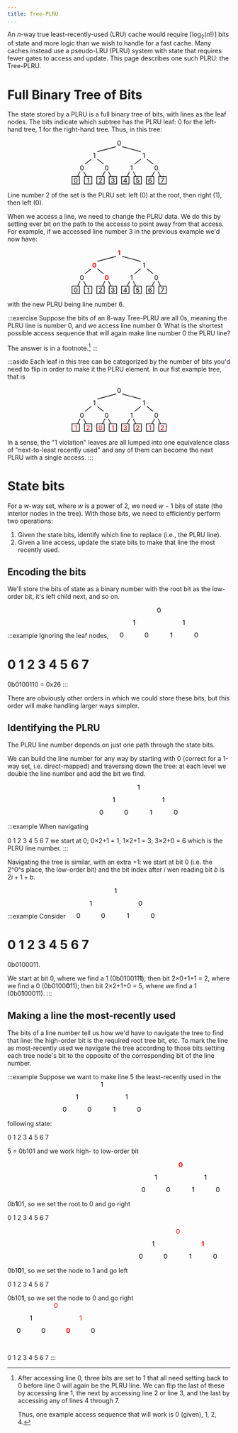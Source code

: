 ```yaml
---
title: Tree-PLRU
...
```


An $n$-way true least-recently-used (LRU) cache would require $\lceil\log_2(n!)\rceil$ bits of state and more logic than we wish to handle for a fast cache.
Many caches instead use a pseudo-LRU (PLRU) system with state that requires fewer gates to access and update.
This page describes one such PLRU: the Tree-PLRU.

# Full Binary Tree of Bits

The state stored by a PLRU is a full binary tree of bits, with lines as the leaf nodes.
The bits indicate which subtree has the PLRU leaf:
0 for the left-hand tree, 1 for the right-hand tree.
Thus, in this tree:

<center>
<svg viewBox="-38 -30 156 73" style="width:15.6em">
<g style="font-size:8pt;text-anchor:middle">
<text x="40" y="-20">0</text>
<text x="0" y="0">1</text>
<text x="80" y="0">1</text>
<text x="-20" y="20">0</text>
<text x="20" y="20">0</text>
<text x="60" y="20">1</text>
<text x="100" y="20">0</text>
<!-- -->
<text x="-30" y="40">0</text>
<text x="-10" y="40">1</text>
<text x="10" y="40">2</text>
<text x="30" y="40">3</text>
<text x="50" y="40">4</text>
<text x="70" y="40">5</text>
<text x="90" y="40">6</text>
<text x="110" y="40">7</text>
</g>
<g style="stroke:black;fill:none">
<line x1="35" x2="5" y1="-18" y2="-10"/>
<line x1="45" x2="75" y1="-18" y2="-10"/>
<line x1="-5" x2="-15" y1="2" y2="10"/>
<line x1="5" x2="15" y1="2" y2="10"/>
<line x1="75" x2="65" y1="2" y2="10"/>
<line x1="85" x2="95" y1="2" y2="10"/>
<line x1="-23" x2="-27" y1="22" y2="30"/>
<line x1="-17" x2="-13" y1="22" y2="30"/>
<line x1="17" x2="13" y1="22" y2="30"/>
<line x1="23" x2="27" y1="22" y2="30"/>
<line x1="57" x2="53" y1="22" y2="30"/>
<line x1="63" x2="67" y1="22" y2="30"/>
<line x1="97" x2="93" y1="22" y2="30"/>
<line x1="103" x2="107" y1="22" y2="30"/>
<rect x="-36" y="30" width="12" height="12"/>
<rect x="-16" y="30" width="12" height="12"/>
<rect x="4" y="30" width="12" height="12"/>
<rect x="24" y="30" width="12" height="12"/>
<rect x="44" y="30" width="12" height="12"/>
<rect x="64" y="30" width="12" height="12"/>
<rect x="84" y="30" width="12" height="12"/>
<rect x="104" y="30" width="12" height="12"/>
</g>
</svg>
</center>

Line number 2 of the set is the PLRU set:
left (0) at the root, then right (1), then left (0).

When we access a line, we need to change the PLRU data.
We do this by setting ever bit on the path to the accesss to point away from that access.
For example, if we accessed line number 3 in the previous example we'd now have:

<center>
<svg viewBox="-38 -30 156 73" style="width:15.6em">
<g style="font-size:8pt;text-anchor:middle">
<text x="40" y="-20" font-weight="bold" fill="red">1</text>
<text x="0" y="0" font-weight="bold" fill="red">0</text>
<text x="80" y="0">1</text>
<text x="-20" y="20">0</text>
<text x="20" y="20" font-weight="bold" fill="red">0</text>
<text x="60" y="20">1</text>
<text x="100" y="20">0</text>
<!-- -->
<text x="-30" y="40">0</text>
<text x="-10" y="40">1</text>
<text x="10" y="40">2</text>
<text x="30" y="40">3</text>
<text x="50" y="40">4</text>
<text x="70" y="40">5</text>
<text x="90" y="40">6</text>
<text x="110" y="40">7</text>
</g>
<g style="stroke:black;fill:none">
<line x1="35" x2="5" y1="-18" y2="-10"/>
<line x1="45" x2="75" y1="-18" y2="-10"/>
<line x1="-5" x2="-15" y1="2" y2="10"/>
<line x1="5" x2="15" y1="2" y2="10"/>
<line x1="75" x2="65" y1="2" y2="10"/>
<line x1="85" x2="95" y1="2" y2="10"/>
<line x1="-23" x2="-27" y1="22" y2="30"/>
<line x1="-17" x2="-13" y1="22" y2="30"/>
<line x1="17" x2="13" y1="22" y2="30"/>
<line x1="23" x2="27" y1="22" y2="30"/>
<line x1="57" x2="53" y1="22" y2="30"/>
<line x1="63" x2="67" y1="22" y2="30"/>
<line x1="97" x2="93" y1="22" y2="30"/>
<line x1="103" x2="107" y1="22" y2="30"/>
<rect x="-36" y="30" width="12" height="12"/>
<rect x="-16" y="30" width="12" height="12"/>
<rect x="4" y="30" width="12" height="12"/>
<rect x="24" y="30" width="12" height="12"/>
<rect x="44" y="30" width="12" height="12"/>
<rect x="64" y="30" width="12" height="12"/>
<rect x="84" y="30" width="12" height="12"/>
<rect x="104" y="30" width="12" height="12"/>
</g>
</svg>
</center>

with the new PLRU being line number 6.

:::exercise
Suppose the bits of an 8-way Tree-PLRU are all 0s,
meaning the PLRU line is number 0,
and we access line number 0.
What is the shortest possible access sequence that will again make line number 0 the PLRU line?

The answer is in a footnote.[^minswap]
:::

[^minswap]:
    After accessing line 0, three bits are set to 1 that all need setting back to 0 before line 0 will again be the PLRU line.
    We can flip the last of these by accessing line 1,
    the next by accessing line 2 or line 3,
    and the last by accessing any of lines 4 through 7.
    
    Thus, one example access sequence that will work is 0 (given),
    1, 2, 4.

:::aside
Each leaf in this tree can be categorized by the number of bits you'd need to flip in order to make it the PLRU element.
In our fist example tree, that is

<center>
<svg viewBox="-38 -30 156 73" style="width:15.6em">
<g style="font-size:8pt;text-anchor:middle">
<text x="40" y="-20">0</text>
<text x="0" y="0">1</text>
<text x="80" y="0">1</text>
<text x="-20" y="20">0</text>
<text x="20" y="20">0</text>
<text x="60" y="20">1</text>
<text x="100" y="20">0</text>
<g fill="red">
<text x="-30" y="40">1</text>
<text x="-10" y="40">2</text>
<text x="10" y="40">0</text>
<text x="30" y="40">1</text>
<text x="50" y="40">3</text>
<text x="70" y="40">2</text>
<text x="90" y="40">1</text>
<text x="110" y="40">2</text>
</g>
</g>
<g style="stroke:black;fill:none">
<line x1="35" x2="5" y1="-18" y2="-10"/>
<line x1="45" x2="75" y1="-18" y2="-10"/>
<line x1="-5" x2="-15" y1="2" y2="10"/>
<line x1="5" x2="15" y1="2" y2="10"/>
<line x1="75" x2="65" y1="2" y2="10"/>
<line x1="85" x2="95" y1="2" y2="10"/>
<line x1="-23" x2="-27" y1="22" y2="30"/>
<line x1="-17" x2="-13" y1="22" y2="30"/>
<line x1="17" x2="13" y1="22" y2="30"/>
<line x1="23" x2="27" y1="22" y2="30"/>
<line x1="57" x2="53" y1="22" y2="30"/>
<line x1="63" x2="67" y1="22" y2="30"/>
<line x1="97" x2="93" y1="22" y2="30"/>
<line x1="103" x2="107" y1="22" y2="30"/>
<rect x="-36" y="30" width="12" height="12"/>
<rect x="-16" y="30" width="12" height="12"/>
<rect x="4" y="30" width="12" height="12"/>
<rect x="24" y="30" width="12" height="12"/>
<rect x="44" y="30" width="12" height="12"/>
<rect x="64" y="30" width="12" height="12"/>
<rect x="84" y="30" width="12" height="12"/>
<rect x="104" y="30" width="12" height="12"/>
</g>
</svg>
</center>

In a sense, the "1 violation" leaves are all lumped into one equivalence class of "next-to-least recently used"
and any of them can become the next PLRU with a single access.
:::

# State bits

For a $w$-way set, where $w$ is a power of 2,
we need $w-1$ bits of state (the interior nodes in the tree).
With those bits, we need to efficiently perform two operations:

1. Given the state bits, identify which line to replace (i.e., the PLRU line).
2. Given a line access, update the state bits to make that line the most recently used.

## Encoding the bits

We'll store the bits of state as a binary number with the root bit as the low-order bit, it's left child next, and so on.

:::example
Ignoring the leaf nodes,
<svg viewBox="-38 -30 156 51" style="width:15.6em">
<g style="font-size:8pt;text-anchor:middle">
<text x="40" y="-20">0</text>
<text x="0" y="0">1</text>
<text x="80" y="0">1</text>
<text x="-20" y="20">0</text>
<text x="20" y="20">0</text>
<text x="60" y="20">1</text>
<text x="100" y="20">0</text>
<!-- -->
<text x="-30" y="40">0</text>
<text x="-10" y="40">1</text>
<text x="10" y="40">2</text>
<text x="30" y="40">3</text>
<text x="50" y="40">4</text>
<text x="70" y="40">5</text>
<text x="90" y="40">6</text>
<text x="110" y="40">7</text>
</g>
<g style="stroke:black;fill:none">
<line x1="35" x2="5" y1="-18" y2="-10"/>
<line x1="45" x2="75" y1="-18" y2="-10"/>
<line x1="-5" x2="-15" y1="2" y2="10"/>
<line x1="5" x2="15" y1="2" y2="10"/>
<line x1="75" x2="65" y1="2" y2="10"/>
<line x1="85" x2="95" y1="2" y2="10"/>
<line x1="-23" x2="-27" y1="22" y2="30"/>
<line x1="-17" x2="-13" y1="22" y2="30"/>
<line x1="17" x2="13" y1="22" y2="30"/>
<line x1="23" x2="27" y1="22" y2="30"/>
<line x1="57" x2="53" y1="22" y2="30"/>
<line x1="63" x2="67" y1="22" y2="30"/>
<line x1="97" x2="93" y1="22" y2="30"/>
<line x1="103" x2="107" y1="22" y2="30"/>
<rect x="-36" y="30" width="12" height="12"/>
<rect x="-16" y="30" width="12" height="12"/>
<rect x="4" y="30" width="12" height="12"/>
<rect x="24" y="30" width="12" height="12"/>
<rect x="44" y="30" width="12" height="12"/>
<rect x="64" y="30" width="12" height="12"/>
<rect x="84" y="30" width="12" height="12"/>
<rect x="104" y="30" width="12" height="12"/>
</g>
</svg>
=
0b0100110 = 0x26
:::

There are obviously other orders in which we could store these bits,
but this order will make handling larger ways simpler.

## Identifying the PLRU

The PLRU line number depends on just one path through the state bits.

We can build the line number for any way by starting with 0 (correct for a 1-way set, i.e. direct-mapped)
and traversing down the tree:
at each level we double the line number and add the bit we find.

:::example
When navigating
<svg viewBox="-38 -30 156 73" style="width:15.6em">
<g style="font-size:8pt;text-anchor:middle">
<text x="40" y="-20">1</text>
<text x="0" y="0">1</text>
<text x="80" y="0">1</text>
<text x="-20" y="20">0</text>
<text x="20" y="20">0</text>
<text x="60" y="20">1</text>
<text x="100" y="20">0</text>
<!-- -->
<text x="-30" y="40">0</text>
<text x="-10" y="40">1</text>
<text x="10" y="40">2</text>
<text x="30" y="40">3</text>
<text x="50" y="40">4</text>
<text x="70" y="40">5</text>
<text x="90" y="40">6</text>
<text x="110" y="40">7</text>
</g>
<g style="stroke:black;fill:none">
<line x1="35" x2="5" y1="-18" y2="-10"/>
<line x1="45" x2="75" y1="-18" y2="-10"/>
<line x1="-5" x2="-15" y1="2" y2="10"/>
<line x1="5" x2="15" y1="2" y2="10"/>
<line x1="75" x2="65" y1="2" y2="10"/>
<line x1="85" x2="95" y1="2" y2="10"/>
<line x1="-23" x2="-27" y1="22" y2="30"/>
<line x1="-17" x2="-13" y1="22" y2="30"/>
<line x1="17" x2="13" y1="22" y2="30"/>
<line x1="23" x2="27" y1="22" y2="30"/>
<line x1="57" x2="53" y1="22" y2="30"/>
<line x1="63" x2="67" y1="22" y2="30"/>
<line x1="97" x2="93" y1="22" y2="30"/>
<line x1="103" x2="107" y1="22" y2="30"/>
<rect x="-36" y="30" width="12" height="12"/>
<rect x="-16" y="30" width="12" height="12"/>
<rect x="4" y="30" width="12" height="12"/>
<rect x="24" y="30" width="12" height="12"/>
<rect x="44" y="30" width="12" height="12"/>
<rect x="64" y="30" width="12" height="12"/>
<rect x="84" y="30" width="12" height="12"/>
<rect x="104" y="30" width="12" height="12"/>
</g>
</svg>
we start at 0;
0×2+1 = 1;
1×2+1 = 3;
3×2+0 = 6 which is the PLRU line number.
:::

Navigating the tree is similar, with an extra +1:
we start at bit 0 (i.e. the 2^0^s place, the low-order bit)
and the bit index after $i$ wen reading bit $b$
is $2i+1+b$.

:::example
Consider
<svg viewBox="-38 -30 156 51" style="width:15.6em">
<g style="font-size:8pt;text-anchor:middle">
<text x="40" y="-20">1</text>
<text x="0" y="0">1</text>
<text x="80" y="0">0</text>
<text x="-20" y="20">0</text>
<text x="20" y="20">0</text>
<text x="60" y="20">1</text>
<text x="100" y="20">0</text>
<!-- -->
<text x="-30" y="40">0</text>
<text x="-10" y="40">1</text>
<text x="10" y="40">2</text>
<text x="30" y="40">3</text>
<text x="50" y="40">4</text>
<text x="70" y="40">5</text>
<text x="90" y="40">6</text>
<text x="110" y="40">7</text>
</g>
<g style="stroke:black;fill:none">
<line x1="35" x2="5" y1="-18" y2="-10"/>
<line x1="45" x2="75" y1="-18" y2="-10"/>
<line x1="-5" x2="-15" y1="2" y2="10"/>
<line x1="5" x2="15" y1="2" y2="10"/>
<line x1="75" x2="65" y1="2" y2="10"/>
<line x1="85" x2="95" y1="2" y2="10"/>
<line x1="-23" x2="-27" y1="22" y2="30"/>
<line x1="-17" x2="-13" y1="22" y2="30"/>
<line x1="17" x2="13" y1="22" y2="30"/>
<line x1="23" x2="27" y1="22" y2="30"/>
<line x1="57" x2="53" y1="22" y2="30"/>
<line x1="63" x2="67" y1="22" y2="30"/>
<line x1="97" x2="93" y1="22" y2="30"/>
<line x1="103" x2="107" y1="22" y2="30"/>
<rect x="-36" y="30" width="12" height="12"/>
<rect x="-16" y="30" width="12" height="12"/>
<rect x="4" y="30" width="12" height="12"/>
<rect x="24" y="30" width="12" height="12"/>
<rect x="44" y="30" width="12" height="12"/>
<rect x="64" y="30" width="12" height="12"/>
<rect x="84" y="30" width="12" height="12"/>
<rect x="104" y="30" width="12" height="12"/>
</g>
</svg>
=
0b0100011.

We start at bit 0, where we find a 1 (0b010011**1**);
then bit 2×0+1+1 = 2, where we find a 0 (0b0100**0**11);
then bit 2×2+1+0 = 5, where we find a 1 (0b0**1**00011).
:::

## Making a line the most-recently used

The bits of a line number tell us how we'd have to navigate the tree to find that line:
the high-order bit is the required root tree bit, etc.
To mark the line as most-recently used
we navigate the tree according to those bits
setting each tree node's bit to the opposite of the corresponding bit of the line number.

:::example
Suppose we want to make line 5 the least-recently used in the following state:
<svg viewBox="-38 -30 156 73" style="width:15.6em">
<g style="font-size:8pt;text-anchor:middle">
<text x="40" y="-20">1</text>
<text x="0" y="0">1</text>
<text x="80" y="0">1</text>
<text x="-20" y="20">0</text>
<text x="20" y="20">0</text>
<text x="60" y="20">1</text>
<text x="100" y="20">0</text>
<!-- -->
<text x="-30" y="40">0</text>
<text x="-10" y="40">1</text>
<text x="10" y="40">2</text>
<text x="30" y="40">3</text>
<text x="50" y="40">4</text>
<text x="70" y="40">5</text>
<text x="90" y="40">6</text>
<text x="110" y="40">7</text>
</g>
<g style="stroke:black;fill:none">
<line x1="35" x2="5" y1="-18" y2="-10"/>
<line x1="45" x2="75" y1="-18" y2="-10"/>
<line x1="-5" x2="-15" y1="2" y2="10"/>
<line x1="5" x2="15" y1="2" y2="10"/>
<line x1="75" x2="65" y1="2" y2="10"/>
<line x1="85" x2="95" y1="2" y2="10"/>
<line x1="-23" x2="-27" y1="22" y2="30"/>
<line x1="-17" x2="-13" y1="22" y2="30"/>
<line x1="17" x2="13" y1="22" y2="30"/>
<line x1="23" x2="27" y1="22" y2="30"/>
<line x1="57" x2="53" y1="22" y2="30"/>
<line x1="63" x2="67" y1="22" y2="30"/>
<line x1="97" x2="93" y1="22" y2="30"/>
<line x1="103" x2="107" y1="22" y2="30"/>
<rect x="-36" y="30" width="12" height="12"/>
<rect x="-16" y="30" width="12" height="12"/>
<rect x="4" y="30" width="12" height="12"/>
<rect x="24" y="30" width="12" height="12"/>
<rect x="44" y="30" width="12" height="12"/>
<rect x="64" y="30" width="12" height="12"/>
<rect x="84" y="30" width="12" height="12"/>
<rect x="104" y="30" width="12" height="12"/>
</g>
</svg>

5 = 0b101 and we work high- to low-order bit

0b**1**01, so we set the root to 0 and go right
<svg viewBox="-38 -30 156 73" style="width:15.6em">
<g style="font-size:8pt;text-anchor:middle">
<text x="40" y="-20" fill="red" font-weight="bold">0</text>
<text x="0" y="0">1</text>
<text x="80" y="0">1</text>
<text x="-20" y="20">0</text>
<text x="20" y="20">0</text>
<text x="60" y="20">1</text>
<text x="100" y="20">0</text>
<!-- -->
<text x="-30" y="40">0</text>
<text x="-10" y="40">1</text>
<text x="10" y="40">2</text>
<text x="30" y="40">3</text>
<text x="50" y="40">4</text>
<text x="70" y="40">5</text>
<text x="90" y="40">6</text>
<text x="110" y="40">7</text>
</g>
<g style="stroke:black;fill:none">
<line x1="35" x2="5" y1="-18" y2="-10"/>
<line x1="45" x2="75" y1="-18" y2="-10" stroke="red"/>
<line x1="-5" x2="-15" y1="2" y2="10"/>
<line x1="5" x2="15" y1="2" y2="10"/>
<line x1="75" x2="65" y1="2" y2="10"/>
<line x1="85" x2="95" y1="2" y2="10"/>
<line x1="-23" x2="-27" y1="22" y2="30"/>
<line x1="-17" x2="-13" y1="22" y2="30"/>
<line x1="17" x2="13" y1="22" y2="30"/>
<line x1="23" x2="27" y1="22" y2="30"/>
<line x1="57" x2="53" y1="22" y2="30"/>
<line x1="63" x2="67" y1="22" y2="30"/>
<line x1="97" x2="93" y1="22" y2="30"/>
<line x1="103" x2="107" y1="22" y2="30"/>
<rect x="-36" y="30" width="12" height="12"/>
<rect x="-16" y="30" width="12" height="12"/>
<rect x="4" y="30" width="12" height="12"/>
<rect x="24" y="30" width="12" height="12"/>
<rect x="44" y="30" width="12" height="12"/>
<rect x="64" y="30" width="12" height="12"/>
<rect x="84" y="30" width="12" height="12"/>
<rect x="104" y="30" width="12" height="12"/>
</g>
</svg>


0b1**0**1, so we set the node to 1 and go left
<svg viewBox="-38 -30 156 73" style="width:15.6em">
<g style="font-size:8pt;text-anchor:middle">
<text x="40" y="-20" fill="red">0</text>
<text x="0" y="0">1</text>
<text x="80" y="0" fill="red" font-weight="bold">1</text>
<text x="-20" y="20">0</text>
<text x="20" y="20">0</text>
<text x="60" y="20">1</text>
<text x="100" y="20">0</text>
<!-- -->
<text x="-30" y="40">0</text>
<text x="-10" y="40">1</text>
<text x="10" y="40">2</text>
<text x="30" y="40">3</text>
<text x="50" y="40">4</text>
<text x="70" y="40">5</text>
<text x="90" y="40">6</text>
<text x="110" y="40">7</text>
</g>
<g style="stroke:black;fill:none">
<line x1="35" x2="5" y1="-18" y2="-10"/>
<line x1="45" x2="75" y1="-18" y2="-10" stroke="red"/>
<line x1="-5" x2="-15" y1="2" y2="10"/>
<line x1="5" x2="15" y1="2" y2="10"/>
<line x1="75" x2="65" y1="2" y2="10" stroke="red"/>
<line x1="85" x2="95" y1="2" y2="10"/>
<line x1="-23" x2="-27" y1="22" y2="30"/>
<line x1="-17" x2="-13" y1="22" y2="30"/>
<line x1="17" x2="13" y1="22" y2="30"/>
<line x1="23" x2="27" y1="22" y2="30"/>
<line x1="57" x2="53" y1="22" y2="30"/>
<line x1="63" x2="67" y1="22" y2="30"/>
<line x1="97" x2="93" y1="22" y2="30"/>
<line x1="103" x2="107" y1="22" y2="30"/>
<rect x="-36" y="30" width="12" height="12"/>
<rect x="-16" y="30" width="12" height="12"/>
<rect x="4" y="30" width="12" height="12"/>
<rect x="24" y="30" width="12" height="12"/>
<rect x="44" y="30" width="12" height="12"/>
<rect x="64" y="30" width="12" height="12"/>
<rect x="84" y="30" width="12" height="12"/>
<rect x="104" y="30" width="12" height="12"/>
</g>
</svg>

0b10**1**, so we set the node to 0 and go right
<svg viewBox="-38 -30 156 73" style="width:15.6em">
<g style="font-size:8pt;text-anchor:middle">
<text x="40" y="-20" fill="red">0</text>
<text x="0" y="0">1</text>
<text x="80" y="0" fill="red">1</text>
<text x="-20" y="20">0</text>
<text x="20" y="20">0</text>
<text x="60" y="20" fill="red" font-weight="bold">0</text>
<text x="100" y="20">0</text>
<!-- -->
<text x="-30" y="40">0</text>
<text x="-10" y="40">1</text>
<text x="10" y="40">2</text>
<text x="30" y="40">3</text>
<text x="50" y="40">4</text>
<text x="70" y="40">5</text>
<text x="90" y="40">6</text>
<text x="110" y="40">7</text>
</g>
<g style="stroke:black;fill:none">
<line x1="35" x2="5" y1="-18" y2="-10"/>
<line x1="45" x2="75" y1="-18" y2="-10" stroke="red"/>
<line x1="-5" x2="-15" y1="2" y2="10"/>
<line x1="5" x2="15" y1="2" y2="10"/>
<line x1="75" x2="65" y1="2" y2="10" stroke="red"/>
<line x1="85" x2="95" y1="2" y2="10"/>
<line x1="-23" x2="-27" y1="22" y2="30"/>
<line x1="-17" x2="-13" y1="22" y2="30"/>
<line x1="17" x2="13" y1="22" y2="30"/>
<line x1="23" x2="27" y1="22" y2="30"/>
<line x1="57" x2="53" y1="22" y2="30"/>
<line x1="63" x2="67" y1="22" y2="30" stroke="red"/>
<line x1="97" x2="93" y1="22" y2="30"/>
<line x1="103" x2="107" y1="22" y2="30"/>
<rect x="-36" y="30" width="12" height="12"/>
<rect x="-16" y="30" width="12" height="12"/>
<rect x="4" y="30" width="12" height="12"/>
<rect x="24" y="30" width="12" height="12"/>
<rect x="44" y="30" width="12" height="12"/>
<rect x="64" y="30" width="12" height="12"/>
<rect x="84" y="30" width="12" height="12"/>
<rect x="104" y="30" width="12" height="12"/>
</g>
</svg>
:::

